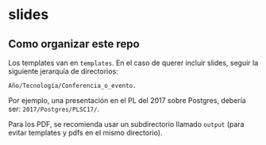 # slides

## Como organizar este repo

Los templates van en `templates`. En el caso de querer incluir slides, seguir la siguiente jerarquía de directorios:

```
Año/Tecnología/Conferencia_o_evento.
```

Por ejemplo, una presentación en el PL del 2017 sobre Postgres, debería ser: `2017/Postgres/PLSC17/`.

Para los PDF, se recomienda usar un subdirectorio llamado `output` (para evitar templates y pdfs en el mismo directorio).

